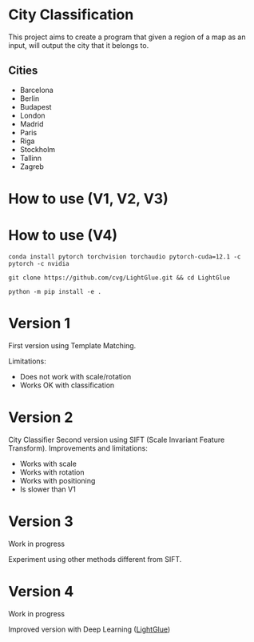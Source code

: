 # City Classification
This project aims to create a program that given a region of a map as an input, will output the city that it belongs to.

## Cities
- Barcelona
- Berlin
- Budapest
- London
- Madrid
- Paris
- Riga
- Stockholm
- Tallinn
- Zagreb

# How to use (V1, V2, V3)

# How to use (V4)

```commandline
conda install pytorch torchvision torchaudio pytorch-cuda=12.1 -c pytorch -c nvidia

git clone https://github.com/cvg/LightGlue.git && cd LightGlue

python -m pip install -e .
```

# Version 1
First version using Template Matching.

Limitations:
- Does not work with scale/rotation
- Works OK with classification

# Version 2
City Classifier
Second version using SIFT (Scale Invariant Feature Transform).
Improvements and limitations:
- Works with scale
- Works with rotation
- Works with positioning
- Is slower than V1

# Version 3
Work in progress

Experiment using other methods different from SIFT.

# Version 4
Work in progress

Improved version with Deep Learning ([LightGlue](https://github.com/cvg/LightGlue))